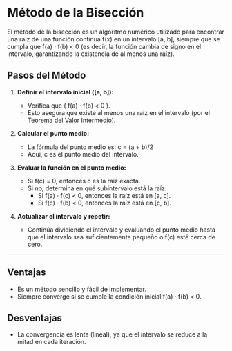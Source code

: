 # Método de la Bisección

El método de la bisección es un algoritmo numérico utilizado para encontrar una raíz de una función continua f(x) en un intervalo [a, b], siempre que se cumpla que f(a) ⋅ f(b) < 0 (es decir, la función cambia de signo en el intervalo, garantizando la existencia de al menos una raíz).

## Pasos del Método

1. **Definir el intervalo inicial \([a, b]\):**
   - Verifica que ( f(a) ⋅ f(b) < 0 ).
   - Esto asegura que existe al menos una raíz en el intervalo (por el Teorema del Valor Intermedio).

2. **Calcular el punto medio:**
   - La fórmula del punto medio es:   c = (a + b)/2
   - Aquí, c es el punto medio del intervalo.

3. **Evaluar la función en el punto medio:**
   - Si f(c) = 0, entonces c es la raíz exacta.
   - Si no, determina en qué subintervalo está la raíz:
     - Si f(a) ⋅ f(c) < 0, entonces la raíz está en [a, c].
     - Si f(c) ⋅ f(b) < 0, entonces la raíz está en [c, b].

4. **Actualizar el intervalo y repetir:**
   - Continúa dividiendo el intervalo y evaluando el punto medio hasta que el intervalo sea suficientemente pequeño o f(c) esté cerca de cero.

---

## Ventajas

- Es un método sencillo y fácil de implementar.
- Siempre converge si se cumple la condición inicial f(a) ⋅ f(b) < 0.

## Desventajas

- La convergencia es lenta (lineal), ya que el intervalo se reduce a la mitad en cada iteración.


